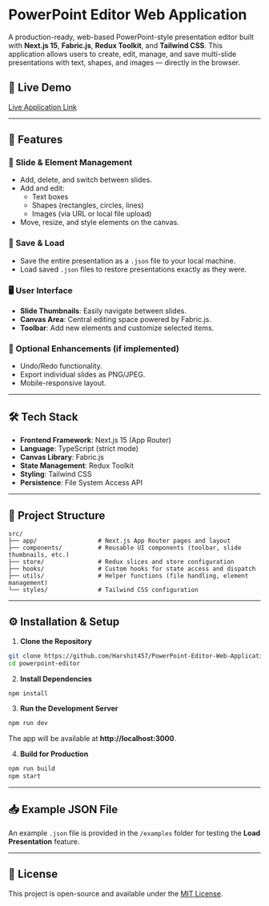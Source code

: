 # PowerPoint Editor Web Application

A production-ready, web-based PowerPoint-style presentation editor built with **Next.js 15**, **Fabric.js**, **Redux Toolkit**, and **Tailwind CSS**. This application allows users to create, edit, manage, and save multi-slide presentations with text, shapes, and images — directly in the browser.

## 🚀 Live Demo
[Live Application Link](https://your-deployed-url.com)

---

## 📌 Features

### 🎨 Slide & Element Management
- Add, delete, and switch between slides.
- Add and edit:
  - Text boxes
  - Shapes (rectangles, circles, lines)
  - Images (via URL or local file upload)
- Move, resize, and style elements on the canvas.

### 💾 Save & Load
- Save the entire presentation as a `.json` file to your local machine.
- Load saved `.json` files to restore presentations exactly as they were.

### 🖥️ User Interface
- **Slide Thumbnails**: Easily navigate between slides.
- **Canvas Area**: Central editing space powered by Fabric.js.
- **Toolbar**: Add new elements and customize selected items.

### 📱 Optional Enhancements (if implemented)
- Undo/Redo functionality.
- Export individual slides as PNG/JPEG.
- Mobile-responsive layout.

---

## 🛠️ Tech Stack

- **Frontend Framework**: Next.js 15 (App Router)
- **Language**: TypeScript (strict mode)
- **Canvas Library**: Fabric.js
- **State Management**: Redux Toolkit
- **Styling**: Tailwind CSS
- **Persistence**: File System Access API

---

## 📂 Project Structure

```
src/
├── app/                 # Next.js App Router pages and layout
├── components/          # Reusable UI components (toolbar, slide thumbnails, etc.)
├── store/               # Redux slices and store configuration
├── hooks/               # Custom hooks for state access and dispatch
├── utils/               # Helper functions (file handling, element management)
└── styles/              # Tailwind CSS configuration
```

---

## ⚙️ Installation & Setup

1. **Clone the Repository**
```bash
git clone https://github.com/Harshit457/PowerPoint-Editor-Web-Application.git
cd powerpoint-editor
```

2. **Install Dependencies**
```bash
npm install
```

3. **Run the Development Server**
```bash
npm run dev
```
The app will be available at **http://localhost:3000**.

4. **Build for Production**
```bash
npm run build
npm start
```

---

## 📥 Example JSON File
An example `.json` file is provided in the `/examples` folder for testing the **Load Presentation** feature.

---

## 📄 License
This project is open-source and available under the [MIT License](LICENSE).
